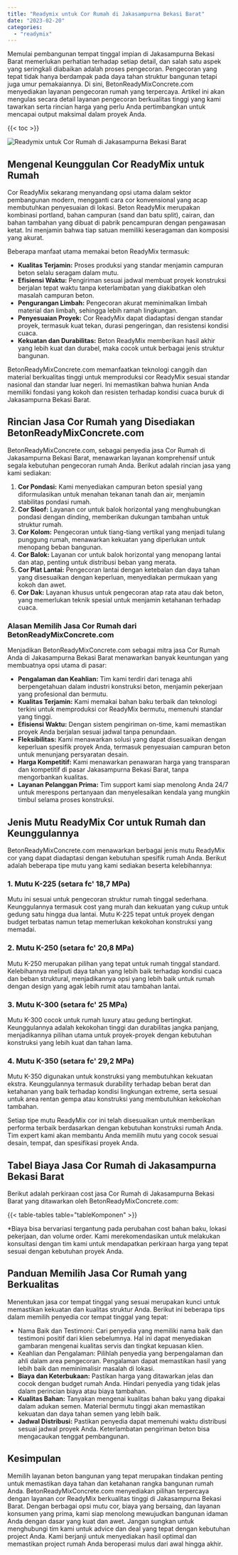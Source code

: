 ```yaml
---
title: "Readymix untuk Cor Rumah di Jakasampurna Bekasi Barat"
date: "2023-02-20"
categories: 
  - "readymix"
---
```


Memulai pembangunan tempat tinggal impian di Jakasampurna Bekasi Barat memerlukan perhatian terhadap setiap detail, dan salah satu aspek yang seringkali diabaikan adalah proses pengecoran. Pengecoran yang tepat tidak hanya berdampak pada daya tahan struktur bangunan tetapi juga umur pemakaiannya. Di sini, BetonReadyMixConcrete.com menyediakan layanan pengecoran rumah yang terpercaya. Artikel ini akan mengulas secara detail layanan pengecoran berkualitas tinggi yang kami tawarkan serta rincian harga yang perlu Anda pertimbangkan untuk mencapai output maksimal dalam proyek Anda.

{{< toc >}}

![Readymix untuk Cor Rumah di Jakasampurna Bekasi Barat](https://betoncor8.github.io/cor/harga-beton-readymix-concrete%20(17).png)

## Mengenal Keunggulan Cor ReadyMix untuk Rumah

Cor ReadyMix sekarang menyandang opsi utama dalam sektor pembangunan modern, mengganti cara cor konvensional yang acap membutuhkan penyesuaian di lokasi. Beton ReadyMix merupakan kombinasi portland, bahan campuran (sand dan batu split), cairan, dan bahan tambahan yang dibuat di pabrik pencampuran dengan pengawasan ketat. Ini menjamin bahwa tiap satuan memiliki keseragaman dan komposisi yang akurat.

Beberapa manfaat utama memakai beton ReadyMix termasuk:

- **Kualitas Terjamin:** Proses produksi yang standar menjamin campuran beton selalu seragam dalam mutu.
- **Efisiensi Waktu:** Pengiriman sesuai jadwal membuat proyek konstruksi berjalan tepat waktu tanpa keterlambatan yang diakibatkan oleh masalah campuran beton.
- **Pengurangan Limbah:** Pengecoran akurat meminimalkan limbah material dan limbah, sehingga lebih ramah lingkungan.
- **Penyesuaian Proyek:** Cor ReadyMix dapat diadaptasi dengan standar proyek, termasuk kuat tekan, durasi pengeringan, dan resistensi kondisi cuaca.
- **Kekuatan dan Durabilitas:** Beton ReadyMix memberikan hasil akhir yang lebih kuat dan durabel, maka cocok untuk berbagai jenis struktur bangunan.

BetonReadyMixConcrete.com memanfaatkan teknologi canggih dan material berkualitas tinggi untuk memproduksi cor ReadyMix sesuai standar nasional dan standar luar negeri. Ini memastikan bahwa hunian Anda memiliki fondasi yang kokoh dan resisten terhadap kondisi cuaca buruk di Jakasampurna Bekasi Barat.

## Rincian Jasa Cor Rumah yang Disediakan BetonReadyMixConcrete.com

BetonReadyMixConcrete.com, sebagai penyedia jasa Cor Rumah di Jakasampurna Bekasi Barat, menawarkan layanan komprehensif untuk segala kebutuhan pengecoran rumah Anda. Berikut adalah rincian jasa yang kami sediakan:

1. **Cor Pondasi:** Kami menyediakan campuran beton spesial yang diformulasikan untuk menahan tekanan tanah dan air, menjamin stabilitas pondasi rumah.
2. **Cor Sloof:** Layanan cor untuk balok horizontal yang menghubungkan pondasi dengan dinding, memberikan dukungan tambahan untuk struktur rumah.
3. **Cor Kolom:** Pengecoran untuk tiang-tiang vertikal yang menjadi tulang punggung rumah, menawarkan kekuatan yang diperlukan untuk menopang beban bangunan.
4. **Cor Balok:** Layanan cor untuk balok horizontal yang menopang lantai dan atap, penting untuk distribusi beban yang merata.
5. **Cor Plat Lantai:** Pengecoran lantai dengan ketebalan dan daya tahan yang disesuaikan dengan keperluan, menyediakan permukaan yang kokoh dan awet.
6. **Cor Dak:** Layanan khusus untuk pengecoran atap rata atau dak beton, yang memerlukan teknik spesial untuk menjamin ketahanan terhadap cuaca.

### Alasan Memilih Jasa Cor Rumah dari BetonReadyMixConcrete.com

Menjadikan BetonReadyMixConcrete.com sebagai mitra jasa Cor Rumah Anda di Jakasampurna Bekasi Barat menawarkan banyak keuntungan yang membuatnya opsi utama di pasar:

- **Pengalaman dan Keahlian:** Tim kami terdiri dari tenaga ahli berpengetahuan dalam industri konstruksi beton, menjamin pekerjaan yang profesional dan bermutu.
- **Kualitas Terjamin:** Kami memakai bahan baku terbaik dan teknologi terkini untuk memproduksi cor ReadyMix bermutu, memenuhi standar yang tinggi.
- **Efisiensi Waktu:** Dengan sistem pengiriman on-time, kami memastikan proyek Anda berjalan sesuai jadwal tanpa penundaan.
- **Fleksibilitas:** Kami menawarkan solusi yang dapat disesuaikan dengan keperluan spesifik proyek Anda, termasuk penyesuaian campuran beton untuk menunjang persyaratan desain.
- **Harga Kompetitif:** Kami menawarkan penawaran harga yang transparan dan kompetitif di pasar Jakasampurna Bekasi Barat, tanpa mengorbankan kualitas.
- **Layanan Pelanggan Prima:** Tim support kami siap menolong Anda 24/7 untuk merespons pertanyaan dan menyelesaikan kendala yang mungkin timbul selama proses konstruksi.

## Jenis Mutu ReadyMix Cor untuk Rumah dan Keunggulannya

BetonReadyMixConcrete.com menawarkan berbagai jenis mutu ReadyMix cor yang dapat diadaptasi dengan kebutuhan spesifik rumah Anda. Berikut adalah beberapa tipe mutu yang kami sediakan beserta kelebihannya:

### 1\. Mutu K-225 (setara fc' 18,7 MPa)

Mutu ini sesuai untuk pengecoran struktur rumah tinggal sederhana. Keunggulannya termasuk cost yang murah dan kekuatan yang cukup untuk gedung satu hingga dua lantai. Mutu K-225 tepat untuk proyek dengan budget terbatas namun tetap memerlukan kekokohan konstruksi yang memadai.

### 2\. Mutu K-250 (setara fc' 20,8 MPa)

Mutu K-250 merupakan pilihan yang tepat untuk rumah tinggal standard. Kelebihannya meliputi daya tahan yang lebih baik terhadap kondisi cuaca dan beban struktural, menjadikannya opsi yang lebih baik untuk rumah dengan design yang agak lebih rumit atau tambahan lantai.

### 3\. Mutu K-300 (setara fc' 25 MPa)

Mutu K-300 cocok untuk rumah luxury atau gedung bertingkat. Keunggulannya adalah kekokohan tinggi dan durabilitas jangka panjang, menjadikannya pilihan utama untuk proyek-proyek dengan kebutuhan konstruksi yang lebih kuat dan tahan lama.

### 4\. Mutu K-350 (setara fc' 29,2 MPa)

Mutu K-350 digunakan untuk konstruksi yang membutuhkan kekuatan ekstra. Keunggulannya termasuk durability terhadap beban berat dan ketahanan yang baik terhadap kondisi lingkungan extreme, serta sesuai untuk area rentan gempa atau konstruksi yang membutuhkan kekokohan tambahan.

Setiap tipe mutu ReadyMix cor ini telah disesuaikan untuk memberikan performa terbaik berdasarkan dengan kebutuhan konstruksi rumah Anda. Tim expert kami akan membantu Anda memilih mutu yang cocok sesuai desain, tempat, dan spesifikasi proyek Anda.

## Tabel Biaya Jasa Cor Rumah di Jakasampurna Bekasi Barat

Berikut adalah perkiraan cost jasa Cor Rumah di Jakasampurna Bekasi Barat yang ditawarkan oleh BetonReadyMixConcrete.com:

{{< table-tables table="tableKomponen" >}}

\*Biaya bisa bervariasi tergantung pada perubahan cost bahan baku, lokasi pekerjaan, dan volume order. Kami merekomendasikan untuk melakukan konsultasi dengan tim kami untuk mendapatkan perkiraan harga yang tepat sesuai dengan kebutuhan proyek Anda.

## Panduan Memilih Jasa Cor Rumah yang Berkualitas

Menentukan jasa cor tempat tinggal yang sesuai merupakan kunci untuk memastikan kekuatan dan kualitas struktur Anda. Berikut ini beberapa tips dalam memilih penyedia cor tempat tinggal yang tepat:

- Nama Baik dan Testimoni: Cari penyedia yang memiliki nama baik dan testimoni positif dari klien sebelumnya. Hal ini dapat menyediakan gambaran mengenai kualitas servis dan tingkat kepuasan klien.
- Keahlian dan Pengalaman: Pilihlah penyedia yang berpengalaman dan ahli dalam area pengecoran. Pengalaman dapat memastikan hasil yang lebih baik dan meminimalisir masalah di lokasi.
- **Biaya dan Keterbukaan:** Pastikan harga yang ditawarkan jelas dan cocok dengan budget rumah Anda. Hindari penyedia yang tidak jelas dalam perincian biaya atau biaya tambahan.
- **Kualitas Bahan:** Tanyakan mengenai kualitas bahan baku yang dipakai dalam adukan semen. Material bermutu tinggi akan memastikan kekuatan dan daya tahan semen yang lebih baik.
- **Jadwal Distribusi:** Pastikan penyedia dapat memenuhi waktu distribusi sesuai jadwal proyek Anda. Keterlambatan pengiriman beton bisa mengacaukan tenggat pembangunan.

## Kesimpulan

Memilih layanan beton bangunan yang tepat merupakan tindakan penting untuk memastikan daya tahan dan ketahanan rangka bangunan rumah Anda. BetonReadyMixConcrete.com menyediakan pilihan terpercaya dengan layanan cor ReadyMix berkualitas tinggi di Jakasampurna Bekasi Barat. Dengan berbagai opsi mutu cor, biaya yang bersaing, dan layanan konsumen yang prima, kami siap menolong mewujudkan bangunan idaman Anda dengan dasar yang kuat dan awet. Jangan sungkan untuk menghubungi tim kami untuk advice dan deal yang tepat dengan kebutuhan project Anda. Kami berjanji untuk menyediakan hasil optimal dan memastikan project rumah Anda beroperasi mulus dari awal hingga akhir.
